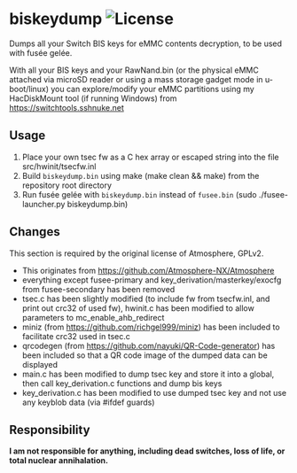 # biskeydump ![License](https://img.shields.io/badge/License-GPLv2-blue.svg)
Dumps all your Switch BIS keys for eMMC contents decryption, to be used with fusée gelée.

With all your BIS keys and your RawNand.bin (or the physical eMMC attached via microSD reader or using a mass storage gadget mode in u-boot/linux) you can explore/modify your eMMC partitions using my HacDiskMount tool (if running Windows) from https://switchtools.sshnuke.net

## Usage

 1. Place your own tsec fw as a C hex array or escaped string into the file src/hwinit/tsecfw.inl
 2. Build `biskeydump.bin` using make (make clean && make) from the repository root directory
 3. Run fusée gelée with `biskeydump.bin` instead of `fusee.bin` (sudo ./fusee-launcher.py biskeydump.bin)

## Changes

This section is required by the original license of Atmosphere, GPLv2.

 * This originates from https://github.com/Atmosphere-NX/Atmosphere
 * everything except fusee-primary and key_derivation/masterkey/exocfg from fusee-secondary has been removed
 * tsec.c has been slightly modified (to include fw from tsecfw.inl, and print out crc32 of used fw), hwinit.c has been modified to allow parameters to mc_enable_ahb_redirect
 * miniz (from https://github.com/richgel999/miniz) has been included to facilitate crc32 used in tsec.c
 * qrcodegen (from https://github.com/nayuki/QR-Code-generator) has been included so that a QR code image of the dumped data can be displayed
 * main.c has been modified to dump tsec key and store it into a global, then call key_derivation.c functions and dump bis keys
 * key_derivation.c has been modified to use dumped tsec key and not use any keyblob data (via #ifdef guards)

## Responsibility

**I am not responsible for anything, including dead switches, loss of life, or total nuclear annihalation.**
